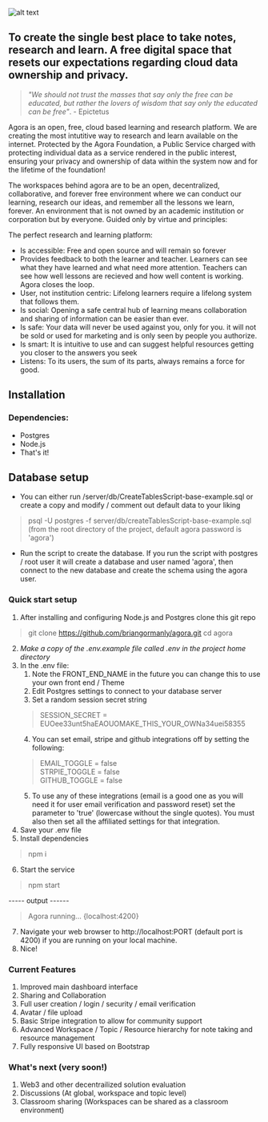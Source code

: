 ![alt text](https://github.com/briangormanly/agora/blob/main/client/agora/public/assets/img/logos/agora-title.png?raw=true)
## To create the single best place to take notes, research and learn. A free digital space that resets our expectations regarding cloud data ownership and privacy.

> *"We should not trust the masses that say only the free can be educated, but rather the lovers of wisdom that say only the educated can be free"*. - Epictetus

Agora is an open, free, cloud based learning and research platform. We are creating the most intutitive way to research and learn available on the internet. Protected by the Agora Foundation, a Public Service charged with protecting individual data as a service rendered in the public interest, ensuring your privacy and ownership of data within the system now and for the lifetime of the foundation!

The workspaces behind agora are to be an open, decentralized, collaborative, and forever free environment where we can conduct our learning, research our ideas, and remember all the lessons we learn, forever. An environment that is not owned by an academic institution or corporation but by everyone. Guided only by virtue and principles:  

The perfect research and learning platform:
- Is accessible: Free and open source and will remain so forever
- Provides feedback to both the learner and teacher. Learners can see what they have learned and what need more attention.  Teachers can see how well lessons are recieved and how well content is working. Agora closes the loop.
- User, not institution centric: Lifelong learners require a lifelong system that follows them.
- Is social: Opening a safe central hub of learning means collaboration and sharing of
information can be easier than ever.
- Is safe: Your data will never be used against you, only for you. it will not be sold or used
for marketing and is only seen by people you authorize.
- Is smart: It is intuitive to use and can suggest helpful resources getting you closer to the
answers you seek
- Listens: To its users, the sum of its parts, always remains a force for good.

## Installation  

### Dependencies:
 * Postgres 
 * Node.js
 * That's it!

## Database setup
* You can either run /server/db/CreateTablesScript-base-example.sql or create a copy and modify / comment out default data to your liking
>  psql -U postgres -f server/db/createTablesScript-base-example.sql (from the root directory of the project, default agora password is 'agora')
* Run the script to create the database.  If you run the script with postgres / root user it will create a database and user named 'agora', then connect to the new database and create the schema using the agora user.

### Quick start setup
1. After installing and configuring Node.js and Postgres clone this git repo
> git clone https://github.com/briangormanly/agora.git
> cd agora
2. *Make a copy of the .env.example file called .env in the project home directory* 
3. In the .env file: 
    1. Note the FRONT_END_NAME in the future you can change this to use your own front end / Theme 
    2. Edit Postgres settings to connect to your database server
    3. Set a random session secret string 
    > SESSION_SECRET = EUOee33unt5haEAOUOMAKE_THIS_YOUR_OWNa34uei58355
    4. You can set email, stripe and github integrations off by setting the following:
    > EMAIL_TOGGLE = false  
    > STRPIE_TOGGLE = false  
    > GITHUB_TOGGLE = false  
    5. To use any of these integrations (email is a good one as you will need it for user email verification and password reset) set the parameter to 'true' (lowercase without the single quotes). You must also then set all the affiliated settings for that integration.
4. Save your .env file
5. Install dependencies 
> npm i
6. Start the service
> npm start

----- output ------
>
> Agora running... {localhost:4200}
7. Navigate your web browser to http://localhost:PORT (default port is 4200) if you are running on your local machine.
8. Nice!


### Current Features
1. Improved main dashboard interface
2. Sharing and Collaboration
3. Full user creation / login / security / email verification
4. Avatar / file upload
5. Basic Stripe integration to allow for community support
6. Advanced Workspace / Topic / Resource hierarchy for note taking and resource management 
7. Fully responsive UI based on Bootstrap


### What's next (very soon!)
1. Web3 and other decentrailized solution evaluation
2. Discussions (At global, workspace and topic level)
3. Classroom sharing (Workspaces can be shared as a classroom environment)
